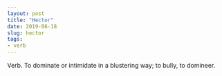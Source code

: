 ```yaml
---
layout: post
title: "Hector"
date: 2019-06-18
slug: hector
tags:
- verb
---
```


Verb. To dominate or intimidate in a blustering way; to bully, to domineer.
